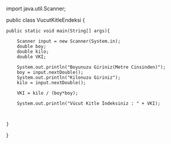import java.util.Scanner;

public class VucutKitleEndeksi {

    public static void main(String[] args){

        Scanner input = new Scanner(System.in);
        double boy;
        double kilo;
        double VKI;

        System.out.println("Boyunuzu Giriniz(Metre Cinsinden)");
        boy = input.nextDouble();
        System.out.println("Kilonuzu Giriniz");
        kilo = input.nextDouble();

        VKI = kilo / (boy*boy);

        System.out.println("Vücut Kitle İndeksiniz : " + VKI);



    }

}
